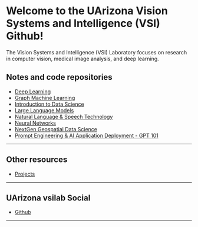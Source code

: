 
# Welcome to the UArizona Vision Systems and Intelligence (VSI)  Github!

The Vision Systems and Intelligence (VSI) Laboratory focuses on research in computer vision, medical image analysis, and deep learning.


## Notes and code repositories  

* [Deep Learning](https://github.com/ua-datalab/DLWorkshops/wiki)
* [Graph Machine Learning](https://github.com/ua-datalab/GraphML)
* [Introduction to Data Science](https://github.com/ua-datalab/Workshops/wiki)
* [Large Language Models](https://github.com/ua-datalab/LLM-Models/wiki)
* [Natural Language & Speech Technology](https://github.com/ua-datalab/NLP-Speech/wiki)
* [Neural Networks](https://github.com/ua-datalab/NeuralNetworks/wiki)
* [NextGen Geospatial Data Science](https://github.com/ua-datalab/Geospatial_Workshops/wiki)
* [Prompt Engineering & AI Application Deployment - GPT 101](https://ua-data7.github.io/introllms/)

***

## Other resources
* [ Projects](https://sites.google.com/view/eungjoolee/projects)


***

## UArizona vsilab Social 

* [Github](https://github.com/vsilab/)
<!-- * [Linkedin](https://www.linkedin.com/company/100483432/admin/feed/posts/) -->
<!-- * [Twitter/X](https://twitter.com/UArizonaDataLab) -->
<!-- * [Facebook Page](https://www.facebook.com/profile.php?id=61556132138807) -->
<!-- * Workshop videorecordings [YouTube Channel](https://www.youtube.com/@UArizonaDataLab)
* Questions / Contact Us: UA Data Science Slack (uadatascience.slack.com) `#datalab-chatter` -->


<!-- Please visit the UArizona [**Data Science Institute Events Calendar**](https://www.datascience.arizona.edu/calendar) for more detailed information. -->


***



<!-- |  | Sponsor organizations | |
| :--: | :--: | :--: |
| [![Data Science Institute](https://datascience.arizona.edu/sites/default/files/Data%20Science%20Institute_Webheader%20%281%29.svg){width="600"}](https://datascience.arizona.edu) | [![CyVerse](https://cyverse.org/sites/default/files/cyverse_logo_1_0.png){width="300"}](https://cyverse.org/) | [![Institute for Computation and Data-Enabled Insight](https://datainsight.arizona.edu/sites/default/files/institute-for-comp-data-enabled-insight_web_0.svg){width="600"}](https://datainsight.arizona.edu/) | -->
